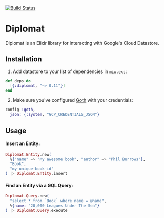 [![Build Status](https://travis-ci.org/peburrows/diplomat.svg?branch=master)](https://travis-ci.org/peburrows/diplomat)

# Diplomat

Diplomat is an Elixir library for interacting with Google's Cloud Datastore.

## Installation

  1. Add datastore to your list of dependencies in `mix.exs`:

  ```elixir
  def deps do
    [{:diplomat, "~> 0.11"}]
  end
  ```

  2. Make sure you've configured [Goth](https://github.com/peburrows/goth) with your credentials:

  ```elixir
  config :goth,
    json: {:system, "GCP_CREDENTIALS_JSON"}
  ```

## Usage

#### Insert an Entity:

```elixir
Diplomat.Entity.new(
  %{"name" => "My awesome book", "author" => "Phil Burrows"},
  "Book",
  "my-unique-book-id"
) |> Diplomat.Entity.insert
```

#### Find an Entity via a GQL Query:

```elixir
Diplomat.Query.new(
  "select * from `Book` where name = @name",
  %{name: "20,000 Leagues Under The Sea"}
) |> Diplomat.Query.execute
```
